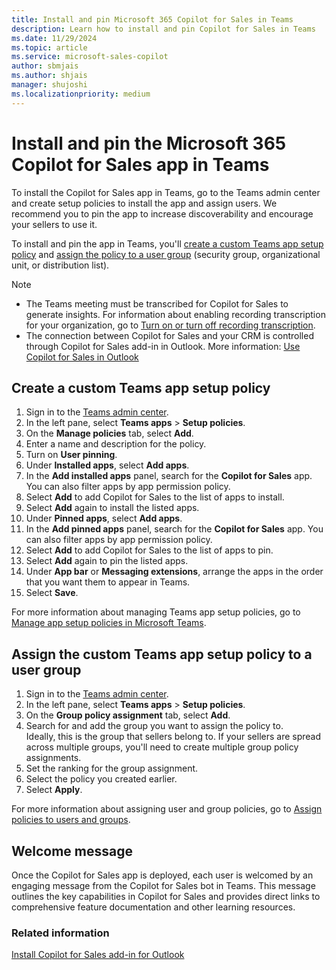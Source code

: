 ```yaml
---
title: Install and pin Microsoft 365 Copilot for Sales in Teams
description: Learn how to install and pin Copilot for Sales in Teams
ms.date: 11/29/2024
ms.topic: article
ms.service: microsoft-sales-copilot
author: sbmjais
ms.author: shjais
manager: shujoshi
ms.localizationpriority: medium
---
```


# Install and pin the Microsoft 365 Copilot for Sales app in Teams

To install the Copilot for Sales app in Teams, go to the Teams admin center and create setup policies to install the app and assign users. We recommend you to pin the app to increase discoverability and encourage your sellers to use it.

To install and pin the app in Teams, you'll [create a custom Teams app setup policy](#create-a-custom-teams-app-setup-policy) and [assign the policy to a user group](#assign-the-custom-teams-app-setup-policy-to-a-user-group) (security group, organizational unit, or distribution list).

> [!NOTE]
>
> - The Teams meeting must be transcribed for Copilot for Sales to generate insights. For information about enabling recording transcription for your organization, go to [Turn on or turn off recording transcription](/microsoftteams/cloud-recording#turn-on-or-turn-off-recording-transcription).
> - The connection between Copilot for Sales and your CRM is controlled through Copilot for Sales add-in in Outlook. More information: [Use Copilot for Sales in Outlook](use-sales-copilot-outlook.md)

## Create a custom Teams app setup policy

1. Sign in to the [Teams admin center](https://admin.teams.microsoft.com/dashboard).  
1. In the left pane, select **Teams apps** &gt; **Setup policies**.  
1. On the **Manage policies** tab, select **Add**.  
1. Enter a name and description for the policy.  
1. Turn on **User pinning**.  
1. Under **Installed apps**, select **Add apps**.  
1. In the **Add installed apps** panel, search for the **Copilot for Sales** app. You can also filter apps by app permission policy.  
1. Select **Add** to add Copilot for Sales to the list of apps to install.  
1. Select **Add** again to install the listed apps.  
1. Under **Pinned apps**, select **Add apps**.  
1. In the **Add pinned apps** panel, search for the **Copilot for Sales** app. You can also filter apps by app permission policy.  
1. Select **Add** to add Copilot for Sales to the list of apps to pin.  
1. Select **Add** again to pin the listed apps.  
1. Under **App bar** or **Messaging extensions**, arrange the apps in the order that you want them to appear in Teams.  
1. Select **Save**.

For more information about managing Teams app setup policies, go to [Manage app setup policies in Microsoft Teams](/microsoftteams/teams-app-setup-policies).

## Assign the custom Teams app setup policy to a user group

1. Sign in to the [Teams admin center](https://admin.teams.microsoft.com/dashboard).  
1. In the left pane, select **Teams apps** &gt; **Setup policies**.  
1. On the **Group policy assignment** tab, select **Add**.  
1. Search for and add the group you want to assign the policy to.  
    Ideally, this is the group that sellers belong to. If your sellers are spread across multiple groups, you'll need to create multiple group policy assignments.  
1. Set the ranking for the group assignment.  
1. Select the policy you created earlier.  
1. Select **Apply**.

For more information about assigning user and group policies, go to [Assign policies to users and groups](/microsoftteams/assign-policies-users-and-groups).

## Welcome message

Once the Copilot for Sales app is deployed, each user is welcomed by an engaging message from the Copilot for Sales bot in Teams. This message outlines the key capabilities in Copilot for Sales and provides direct links to comprehensive feature documentation and other learning resources.

### Related information

[Install Copilot for Sales add-in for Outlook](install-viva-sales-as-an-integrated-app.md)
